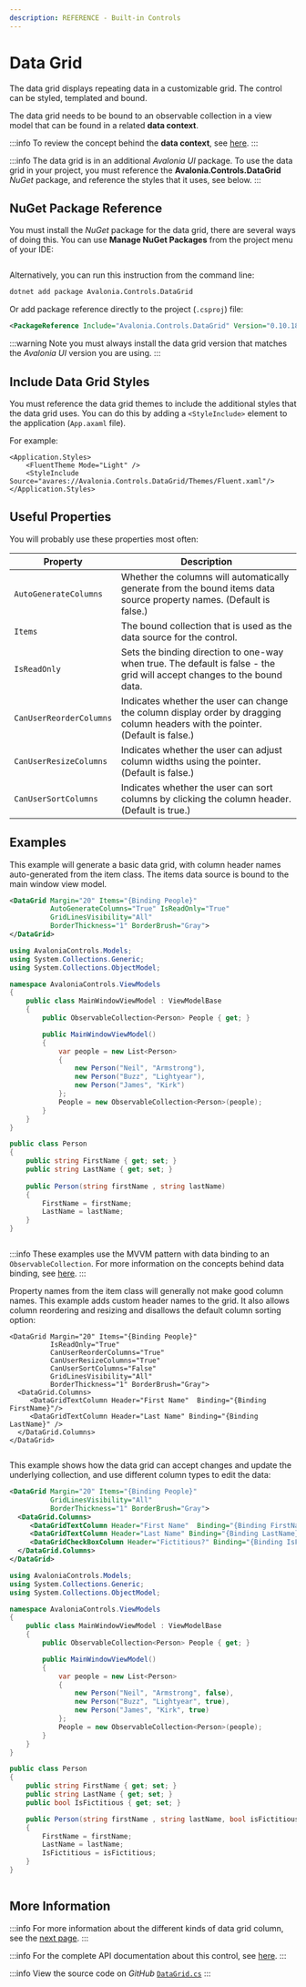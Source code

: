 ```yaml
---
description: REFERENCE - Built-in Controls
---
```


# Data Grid

The data grid displays repeating data in a customizable grid. The control can be styled, templated and bound.&#x20;

The data grid needs to be bound to an observable collection in a view model that can be found in a related **data context**.&#x20;

:::info
To review the concept behind the **data context**, see [here](../../../basics/data/data-binding/data-context).
:::

:::info
The data grid is in an additional _Avalonia UI_ package. To use the data grid in your project, you must reference the **Avalonia.Controls.DataGrid** _NuGet_ package, and reference the styles that it uses, see below.&#x20;
:::

## NuGet Package Reference

You must install the _NuGet_ package for the data grid, there are several ways of doing this. You can use **Manage NuGet Packages** from the project menu of your IDE:

<img src='/img/gitbook-import/assets/image (8) (4).png' alt=''/>

Alternatively,  you can run this instruction from the command line:

```bash
dotnet add package Avalonia.Controls.DataGrid
```

Or add package reference directly to the project (`.csproj`) file:

```xml
<PackageReference Include="Avalonia.Controls.DataGrid" Version="0.10.18" />
```

:::warning
Note you must always install the data grid version that matches the _Avalonia UI_ version you are using.
:::

## Include Data Grid Styles&#x20;

You must reference the data grid themes to include the additional styles that the data grid uses. You can do this by adding a `<StyleInclude>` element to the application (`App.axaml` file).

For example:

```markup
<Application.Styles>
    <FluentTheme Mode="Light" />
    <StyleInclude Source="avares://Avalonia.Controls.DataGrid/Themes/Fluent.xaml"/>
</Application.Styles>
```

## Useful Properties

You will probably use these properties most often:

| Property                | Description                                                                                                                     |
| ----------------------- | ------------------------------------------------------------------------------------------------------------------------------- |
| `AutoGenerateColumns`   | Whether the columns will automatically generate from the bound items data source property names. (Default is false.)            |
| `Items`                 | The bound collection that is used as the data source for the control.                                                           |
| `IsReadOnly`            | Sets the binding direction to one-way when true. The default is false - the grid will accept changes to the bound data.         |
| `CanUserReorderColumns` | Indicates whether the user can change the column display order by dragging column headers with the pointer. (Default is false.) |
| `CanUserResizeColumns`  | Indicates whether the user can adjust column widths using the pointer. (Default is false.)                                      |
| `CanUserSortColumns`    | Indicates whether the user can sort columns by clicking the column header. (Default is true.)                                   |

## Examples

This example will generate a basic data grid, with column header names auto-generated from the item class. The items data source is bound to the main window view model.&#x20;



```xml
<DataGrid Margin="20" Items="{Binding People}" 
          AutoGenerateColumns="True" IsReadOnly="True" 
          GridLinesVisibility="All"
          BorderThickness="1" BorderBrush="Gray">
</DataGrid>
```


```csharp title='C# View Model'
using AvaloniaControls.Models;
using System.Collections.Generic;
using System.Collections.ObjectModel;

namespace AvaloniaControls.ViewModels
{
    public class MainWindowViewModel : ViewModelBase
    {
        public ObservableCollection<Person> People { get; }

        public MainWindowViewModel()
        {
            var people = new List<Person> 
            {
                new Person("Neil", "Armstrong"),
                new Person("Buzz", "Lightyear"),
                new Person("James", "Kirk")
            };
            People = new ObservableCollection<Person>(people);
        }
    }
}
```


```csharp title='C# Item Class'
public class Person
{
    public string FirstName { get; set; }
    public string LastName { get; set; }
    
    public Person(string firstName , string lastName)
    {
        FirstName = firstName;
        LastName = lastName;
    }
}
```



<img src='/img/gitbook-import/assets/grid1.gif' alt=''/>

:::info
These examples use the MVVM pattern with data binding to an `ObservableCollection`. For more information on the concepts behind data binding, see [here](../../../basics/data/data-binding).
:::

Property names from the item class will generally not make good column names. This example adds custom header names to the grid. It also allows column reordering and resizing and disallows the default column sorting option:

```markup
<DataGrid Margin="20" Items="{Binding People}"
          IsReadOnly="True"
          CanUserReorderColumns="True"
          CanUserResizeColumns="True"
          CanUserSortColumns="False"
          GridLinesVisibility="All"
          BorderThickness="1" BorderBrush="Gray">
  <DataGrid.Columns>
     <DataGridTextColumn Header="First Name"  Binding="{Binding FirstName}"/>
     <DataGridTextColumn Header="Last Name" Binding="{Binding LastName}" />
  </DataGrid.Columns>
</DataGrid>
```

<img src='/img/gitbook-import/assets/grid2.gif' alt=''/>

This example shows how the data grid can accept changes and update the underlying collection, and use different column types to edit the data:



```xml
<DataGrid Margin="20" Items="{Binding People}"        
          GridLinesVisibility="All"
          BorderThickness="1" BorderBrush="Gray">
  <DataGrid.Columns>
     <DataGridTextColumn Header="First Name"  Binding="{Binding FirstName}"/>
     <DataGridTextColumn Header="Last Name" Binding="{Binding LastName}" />
     <DataGridCheckBoxColumn Header="Fictitious?" Binding="{Binding IsFictitious}" />
  </DataGrid.Columns>
</DataGrid>
```


```csharp title='C# View Model'
using AvaloniaControls.Models;
using System.Collections.Generic;
using System.Collections.ObjectModel;

namespace AvaloniaControls.ViewModels
{
    public class MainWindowViewModel : ViewModelBase
    {
        public ObservableCollection<Person> People { get; }

        public MainWindowViewModel()
        {
            var people = new List<Person> 
            {
                new Person("Neil", "Armstrong", false),
                new Person("Buzz", "Lightyear", true),
                new Person("James", "Kirk", true)
            };
            People = new ObservableCollection<Person>(people);
        }
    }
}
```


```csharp title='C# Item Class'
public class Person
{
    public string FirstName { get; set; }
    public string LastName { get; set; }
    public bool IsFictitious { get; set; }

    public Person(string firstName , string lastName, bool isFictitious)
    {
        FirstName = firstName;
        LastName = lastName;
        IsFictitious = isFictitious;
    }
}
```



<img src='/img/gitbook-import/assets/grid3.gif' alt=''/>

## More Information

:::info
For more information about the different kinds of data grid column, see the [next page](datagridcolumns.md).
:::

:::info
For the complete API documentation about this control, see [here](http://reference.avaloniaui.net/api/Avalonia.Controls/DataGrid/).
:::

:::info
View the source code on _GitHub_ [`DataGrid.cs`](https://github.com/AvaloniaUI/Avalonia/blob/master/src/Avalonia.Controls.DataGrid/DataGrid.cs)
:::
